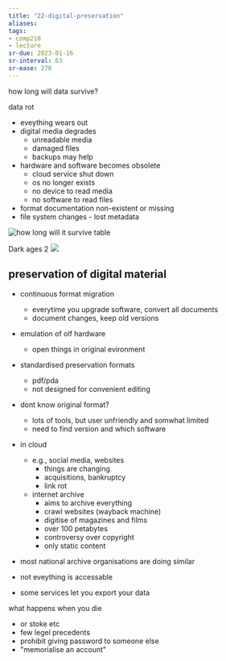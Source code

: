 ```yaml
---
title: "22-digital-preservation"
aliases: 
tags: 
- comp210
- lecture
sr-due: 2023-01-16
sr-interval: 63
sr-ease: 270
---
```


how long will data survive?

data rot
- eveything wears out
- digital media degrades
	- unreadable media
	- damaged files
	- backups may help
- hardware and software becomes obsolete
	- cloud service shut down
	- os no longer exists
	- no device to read media
	- no software to read files
- format documentation non-existent or missing
- file system changes - lost metadata

![how long will it survive table](https://i.imgur.com/I8sY6FV.png)

Dark ages 2
![](https://i.imgur.com/VPOtcgf.png)


## preservation of digital material
- continuous format migration
	- everytime you upgrade software, convert all documents
	- document changes, keep old versions
- emulation of olf hardware
	- open things in original evironment

- standardised preservation formats
	- pdf/pda
	- not designed for convenient editing

- dont know original format?
	- lots of tools, but user unfriendly and somwhat limited
	- need to find version and which software

- in cloud
	- e.g., social media, websites
		- things are changing
		- acquisitions, bankruptcy
		- link rot
	- internet archive
		- aims to archive everything
		- crawl websites (wayback machine)
		- digitise of magazines and films
		- over 100 petabytes
		- controversy over copyright
		- only static content
- most national archive organisations are doing similar
- not eveything is accessable
- some services let you export your data

what happens when you die
- or stoke etc
- few legel precedents
- prohibit giving password to someone else
- "memorialise an account"